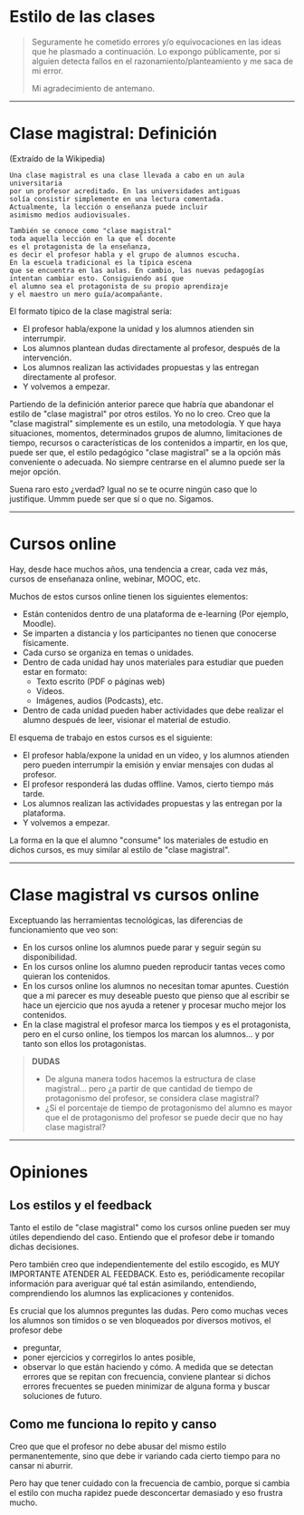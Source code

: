 
# Estilo de las clases

> Seguramente he cometido errores y/o equivocaciones en las ideas que he plasmado a continuación. Lo expongo públicamente, por si alguien detecta fallos en el razonamiento/planteamiento y me saca de mi error.
>
> Mi agradecimiento de antemano.

---

# Clase magistral: Definición

(Extraído de la Wikipedia)
```
Una clase magistral es una clase llevada a cabo en un aula universitaria
por un profesor acreditado. En las universidades antiguas
solía consistir simplemente en una lectura comentada.
Actualmente, la lección o enseñanza puede incluir
asimismo medios audiovisuales.

También se conoce como "clase magistral"
toda aquella lección en la que el docente
es el protagonista de la enseñanza,
es decir el profesor habla y el grupo de alumnos escucha.
En la escuela tradicional es la típica escena
que se encuentra en las aulas. En cambio, las nuevas pedagogías
intentan cambiar esto. Consiguiendo así que
el alumno sea el protagonista de su propio aprendizaje
y el maestro un mero guía/acompañante.
```

El formato típico de la clase magistral sería:
* El profesor habla/expone la unidad y los alumnos atienden sin interrumpir.
* Los alumnos plantean dudas directamente al profesor, después de la intervención.
* Los alumnos realizan las actividades propuestas y las entregan directamente al profesor.
* Y volvemos a empezar.

Partiendo de la definición anterior parece que habría que abandonar el estilo de "clase magistral" por otros estilos. Yo no lo creo. Creo que la "clase magistral" simplemente es un estilo, una metodología. Y que haya situaciones, momentos, determinados grupos de alumno, limitaciones de tiempo, recursos o características de los contenidos a impartir, en los que, puede ser que, el estilo pedagógico "clase magistral" se a la opción más conveniente o adecuada. No siempre centrarse en el alumno puede ser la mejor opción.

Suena raro esto ¿verdad? Igual no se te ocurre ningún caso que lo justifique. Ummm puede ser que sí o que no. Sigamos.

---

# Cursos online

Hay, desde hace muchos años, una tendencia a crear, cada vez más, cursos de enseñanaza online, webinar, MOOC, etc.

Muchos de estos cursos online tienen los siguientes elementos:
* Están contenidos dentro de una plataforma de e-learning (Por ejemplo, Moodle).
* Se imparten a distancia y los participantes no tienen que conocerse físicamente.
* Cada curso se organiza en temas o unidades.
* Dentro de cada unidad hay unos materiales para estudiar que pueden estar en formato:
    * Texto escrito (PDF o páginas web)
    * Vídeos.
    * Imágenes, audios (Podcasts), etc.
* Dentro de cada unidad pueden haber actividades que debe realizar el alumno después de leer, visionar el material de estudio.

El esquema de trabajo en estos cursos es el siguiente:
* El profesor habla/expone la unidad en un vídeo, y los alumnos atienden pero pueden interrumpir la emisión y enviar mensajes con dudas al profesor.
* El profesor responderá las dudas offline. Vamos, cierto tiempo más tarde.
* Los alumnos realizan las actividades propuestas y las entregan por la plataforma.
* Y volvemos a empezar.

La forma en la que el alumno "consume" los materiales de estudio en dichos cursos, es muy similar al estilo de "clase magistral".

---

# Clase magistral vs cursos online

Exceptuando las herramientas tecnológicas, las diferencias de funcionamiento que veo son:
* En los cursos online los alumnos puede parar y seguir según su disponibilidad.
* En los cursos online los alumno pueden reproducir tantas veces como quieran los contenidos.
* En los cursos online los alumnos no necesitan tomar apuntes. Cuestión que a mi parecer es muy deseable puesto que pienso que al escribir se hace un ejercicio que nos ayuda a retener y procesar mucho mejor los contenidos.
* En la clase magistral el profesor marca los tiempos y es el protagonista, pero en el curso online, los tiempos los marcan los alumnos... y por tanto son ellos los protagonistas.

> **DUDAS**
> * De alguna manera todos hacemos la estructura de clase magistral... pero ¿a partir de que cantidad de tiempo de protagonismo del profesor, se considera clase magistral?
> * ¿Si el porcentaje de tiempo de protagonismo del alumno es mayor que el de protagonismo del profesor se puede decir que no hay clase magistral?

---

# Opiniones

## Los estilos y el feedback

Tanto el estilo de "clase magistral" como los cursos online pueden ser muy útiles dependiendo del caso. Entiendo que el profesor debe ir tomando dichas decisiones.

Pero también creo que independientemente del estilo escogido, es MUY IMPORTANTE ATENDER AL FEEDBACK. Esto es, periódicamente recopilar información para averiguar qué tal están asimilando, entendiendo, comprendiendo los alumnos las explicaciones y contenidos.

Es crucial que los alumnos preguntes las dudas. Pero como muchas veces los alumnos son tímidos o se ven bloqueados por diversos motivos, el profesor debe
* preguntar,
* poner ejercicios y corregirlos lo antes posible,
* observar lo que están haciendo y cómo.
A medida que se detectan errores que se repitan con frecuencia, conviene plantear si dichos errores frecuentes se pueden minimizar de alguna forma y buscar soluciones de futuro.

## Como me funciona lo repito y canso

Creo que que el profesor no debe abusar del mismo estilo permanentemente, sino que debe ir variando cada cierto tiempo para no cansar ni aburrir.

Pero hay que tener cuidado con la frecuencia de cambio, porque si cambia el estilo con mucha rapidez puede desconcertar demasiado y eso frustra mucho.

